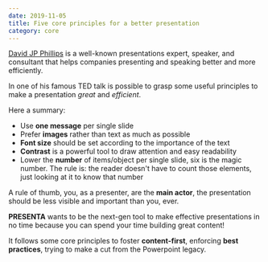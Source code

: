 ```yaml
---
date: 2019-11-05
title: Five core principles for a better presentation
category: core
---
```


[David JP Phillips](https://www.davidjpphillips.com/) is a well-known presentations expert, speaker, and consultant that helps companies presenting and speaking better and more efficiently.

In one of his famous TED talk is possible to grasp some useful principles to make a presentation *great* and *efficient*. 

Here a summary:

- Use **one message** per single slide
- Prefer **images** rather than text as much as possible
- **Font size** should be set according to the importance of the text
- **Contrast** is a powerful tool to draw attention and easy readability
- Lower the **number** of items/object per single slide, six is the magic number. The rule is: the reader doesn't have to count those elements, just looking at it to know that number

A rule of thumb, you, as a presenter, are the **main actor**, the presentation should be less visible and important than you, ever.

**PRESENTA** wants to be the next-gen tool to make effective presentations in no time because you can spend your time building great content!

It follows some core principles to foster **content-first**, enforcing **best practices**, trying to make a cut from the Powerpoint legacy.